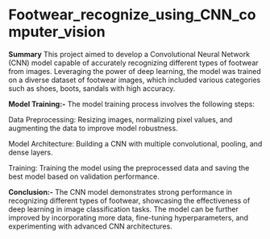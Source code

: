 # Footwear_recognize_using_CNN_computer_vision
**Summary**
This project aimed to develop a Convolutional Neural Network (CNN) model capable of accurately recognizing different types of footwear from images. Leveraging the power of deep learning, the model was trained on a diverse dataset of footwear images, which included various categories such as shoes, boots, sandals with high accuracy.

**Model Training:-**
The model training process involves the following steps:

Data Preprocessing: Resizing images, normalizing pixel values, and augmenting the data to improve model robustness.

Model Architecture: Building a CNN with multiple convolutional, pooling, and dense layers.

Training: Training the model using the preprocessed data and saving the best model based on validation performance.

**Conclusion:-**
The CNN model demonstrates strong performance in recognizing different types of footwear, showcasing the effectiveness of deep learning in image classification tasks. The model can be further improved by incorporating more data, fine-tuning hyperparameters, and experimenting with advanced CNN architectures.
